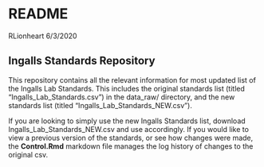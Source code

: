 README
================
RLionheart
6/3/2020

## Ingalls Standards Repository

This repository contains all the relevant information for most updated
list of the Ingalls Lab Standards. This includes the original standards
list (titled “Ingalls\_Lab\_Standards.csv”) in the data\_raw/ directory,
and the new standards list (titled “Ingalls\_Lab\_Standards\_NEW.csv”).

If you are looking to simply use the new Ingalls Standards list,
download Ingalls\_Lab\_Standards\_NEW.csv and use accordingly. If you
would like to view a previous version of the standards, or see how
changes were made, the **Control.Rmd** markdown file manages the log
history of changes to the original csv.
